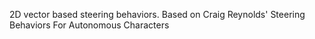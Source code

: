 2D vector based steering behaviors. Based on Craig Reynolds' Steering Behaviors For Autonomous Characters

